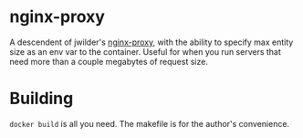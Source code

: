 nginx-proxy
=====

A descendent of jwilder's [nginx-proxy](https://github.com/jwilder/nginx-proxy), with the ability to specify max entity size as an env var to the container. Useful for when you run servers that need more than a couple megabytes of request size.

Building
====

`docker build` is all you need. The makefile is for the author's convenience.
